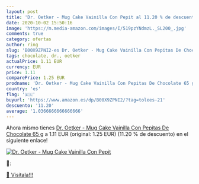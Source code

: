 ```yaml
---
layout: post
title: 'Dr. Oetker - Mug Cake Vainilla Con Pepit al 11.20 % de descuento'
date: 2020-10-02 15:50:16
image: 'https://m.media-amazon.com/images/I/519pzYNdmzL._SL200_.jpg'
comments: true
category: ofertas
author: ring
slug: 'B00X9ZPNI2-es Dr. Oetker - Mug Cake Vainilla Con Pepitas De Chocolate 65 g'
tags: chocolate, dr., oetker
actualPrice: 1.11 EUR
currency: EUR
price: 1.11
comparePrice: 1.25 EUR
prodname: 'Dr. Oetker - Mug Cake Vainilla Con Pepitas De Chocolate 65 g'
country: 'es'
flag: '🇪🇸'
buyurl: 'https://www.amazon.es/dp/B00X9ZPNI2/?tag=tolees-21'
descuento: '11.20'
average: '1.0366666666666666'
---
```


Ahora mismo tienes [Dr. Oetker - Mug Cake Vainilla Con Pepitas De Chocolate 65 g](https://www.amazon.es/dp/B00X9ZPNI2/?tag=tolees-21) a 1.11 EUR (original: 1.25 EUR) (11.20 %  de descuento) en el siguiente enlace!

[![Dr. Oetker - Mug Cake Vainilla Con Pepit](https://m.media-amazon.com/images/I/519pzYNdmzL._SL200_.jpg)](https://www.amazon.es/dp/B00X9ZPNI2/?tag=tolees-21)

🔎:


[🛒 Visítala!!!](https://www.amazon.es/dp/B00X9ZPNI2/?tag=tolees-21)
